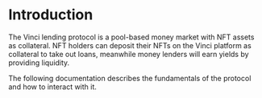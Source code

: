 # Introduction

The Vinci lending protocol is a pool-based money market with NFT assets as collateral. NFT holders can deposit their NFTs on the Vinci platform as collateral to take out loans, meanwhile money lenders will earn yields by providing liquidity.

The following documentation describes the fundamentals of the protocol and how to interact with it.&#x20;

